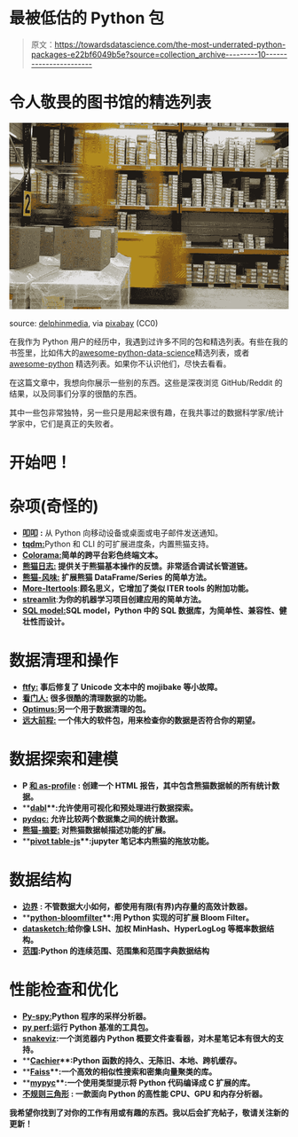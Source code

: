 # 最被低估的 Python 包

> 原文：<https://towardsdatascience.com/the-most-underrated-python-packages-e22bf6049b5e?source=collection_archive---------10----------------------->

# 令人敬畏的图书馆的精选列表

![](img/6cbf296ff95ab8de38d4ea493d7f8125.png)

source: [delphinmedia](https://pixabay.com/users/delphinmedia-348407/), via [pixabay](https://pixabay.com/photos/high-bay-stock-range-warenlager-408222/) (CC0)

在我作为 Python 用户的经历中，我遇到过许多不同的包和精选列表。有些在我的书签里，比如伟大的[awesome-python-data-science](https://github.com/krzjoa/awesome-python-data-science)精选列表，或者 [awesome-python](https://github.com/vinta/awesome-python) 精选列表。如果你不认识他们，尽快去看看。

在这篇文章中，我想向你展示一些别的东西。这些是深夜浏览 GitHub/Reddit 的结果，以及同事们分享的很酷的东西。

其中一些包非常独特，另一些只是用起来很有趣，在我共事过的数据科学家/统计学家中，它们是真正的失败者。

# 开始吧！

# 杂项(奇怪的)

*   [**叩叩**](https://github.com/huggingface/knockknock/blob/master/README.md/) **:** 从 Python 向移动设备或桌面或电子邮件发送通知。
*   [**tqdm:**](https://github.com/tqdm/tqdm)Python 和 CLI 的可扩展进度条，内置熊猫支持。
*   [**Colorama:**](https://pypi.org/project/colorama/)**简单的跨平台彩色终端文本。**
*   **[**熊猫日志:**](https://github.com/eyaltrabelsi/pandas-log) 提供关于熊猫基本操作的反馈。非常适合调试长管道链。**
*   **[**熊猫-风味:**](https://github.com/Zsailer/pandas_flavor) 扩展熊猫 DataFrame/Series 的简单方法。**
*   **[**More-Itertools**](https://more-itertools.readthedocs.io/en/stable/index.html)**:**顾名思义，它增加了类似 ITER tools 的附加功能。**
*   **[**streamlit**](https://github.com/streamlit/streamlit)**:**为你的机器学习项目创建应用的简单方法。**
*   **[**SQL model:**](https://sqlmodel.tiangolo.com/)**SQL model，Python 中的 SQL 数据库，为简单性、兼容性、健壮性而设计。****

# ****数据清理和操作****

*   ****[**ftfy:**](https://github.com/LuminosoInsight/python-ftfy) 事后修复了 Unicode 文本中的 mojibake 等小故障。****
*   ****[**看门人:**](https://pyjanitor.readthedocs.io/) 很多很酷的清理数据的功能。****
*   ****[**Optimus:**](https://github.com/ironmussa/Optimus/blob/master/README.md)**另一个用于数据清理的包。******
*   ******[**远大前程:**](https://github.com/great-expectations/great_expectations) 一个伟大的软件包，用来检查你的数据是否符合你的期望。******

# ****数据探索和建模****

*   ****P [**和 as-profile**](https://github.com/pandas-profiling/pandas-profiling) **:** 创建一个 HTML 报告，其中包含熊猫数据帧的所有统计数据。****
*   ****[**dabl**](https://amueller.github.io/dabl/dev/quick_start.html)**:**允许使用可视化和预处理进行数据探索。****
*   ****[**pydqc:**](https://github.com/SauceCat/pydqc/blob/master/README.md) 允许比较两个数据集之间的统计数据。****
*   ****[**熊猫-摘要:**](https://github.com/mouradmourafiq/pandas-summary) 对熊猫数据帧描述功能的扩展。****
*   ****[**pivot table-js**](https://github.com/nicolaskruchten/pivottable)**:**jupyter 笔记本内熊猫的拖放功能。****

# ****数据结构****

*   ****[**边界**](https://github.com/RaRe-Technologies/bounter) **:** 不管数据大小如何，都使用有限(有界)内存量的高效计数器。****
*   ****[**python-bloomfilter**](https://github.com/jaybaird/python-bloomfilter)**:**用 Python 实现的可扩展 Bloom Filter。****
*   ****[**datasketch**](https://github.com/ekzhu/datasketch)[**:**](https://github.com/mouradmourafiq/pandas-summary)**给你像 LSH、加权 MinHash、HyperLogLog 等概率数据结构。******
*   ******[**范围**](https://github.com/Superbird11/ranges)**:**Python 的连续范围、范围集和范围字典数据结构******

# ****性能检查和优化****

*   ****[**Py-spy:**](https://github.com/benfred/py-spy)Python 程序的采样分析器。****
*   ****[**py perf:**](https://github.com/vstinner/pyperf)**运行 Python 基准的工具包。******
*   ******[**snakeviz**](https://github.com/jiffyclub/snakeviz)**:**一个浏览器内 Python 概要文件查看器，对木星笔记本有很大的支持。******
*   ****[**Cachier**](https://github.com/shaypal5/cachier)**:**Python 函数的持久、无陈旧、本地、跨机缓存。****
*   ****[**Faiss**](https://github.com/facebookresearch/faiss)**:**一个高效的相似性搜索和密集向量聚类的库。****
*   ****[**mypyc**](https://github.com/mypyc/mypyc)**:**一个使用类型提示将 Python 代码编译成 C 扩展的库。****
*   ****[**不规则三角形**](https://github.com/plasma-umass/scalene) **:** 一款面向 Python 的高性能 CPU、GPU 和内存分析器。****

****我希望你找到了对你的工作有用或有趣的东西。我以后会扩充帖子，敬请关注新的更新！****